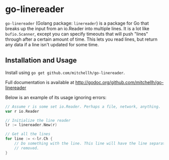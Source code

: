 # go-linereader

`go-linereader` (Golang package: `linereader`) is a package for Go that
breaks up the input from an io.Reader into multiple lines. It is
a lot like `bufio.Scanner`, except you can specify timeouts that will push
"lines" through after a certain amount of time. This lets you read lines,
but return any data if a line isn't updated for some time.

## Installation and Usage

Install using `go get github.com/mitchellh/go-linereader`.

Full documentation is available at
http://godoc.org/github.com/mitchellh/go-linereader

Below is an example of its usage ignoring errors:

```go
// Assume r is some set io.Reader. Perhaps a file, network, anything.
var r io.Reader

// Initialize the line reader
lr := linereader.New(r)

// Get all the lines
for line := <-lr.Ch {
	// Do something with the line. This line will have the line separator
	// removed.
}
```

